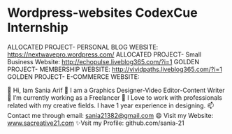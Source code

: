# Wordpress-websites CodexCue Internship
ALLOCATED PROJECT- PERSONAL BLOG WEBSITE: https://nextwavepro.wordpress.com/
ALLOCATED PROJECT- Small Business Website: http://echopulse.liveblog365.com/?i=1
GOLDEN PROJECT- MEMBERSHIP WEBSITE: http://vividpaths.liveblog365.com/?i=1
GOLDEN PROJECT- E-COMMERCE WEBSITE:

<!---
sania-21/sania-21 is a ✨ special ✨ repository because its `README.md` (this file) appears on your GitHub profile.
You can click the Preview link to take a look at your changes.
--->

👋 Hi, Iam Sania Arif
👀 I am a Graphics Designer-Video Editor-Content Writer
🌱 I’m currently working as a Freelancer
💞️ I Love to work with professionals related with my creative fields. I have 1 year experience in designing.
📫 Contact me through email: sania21382@gmail.com
😄 Visit my Website: www.sacreative21.com
✨Vsit my Profile: github.com/sania-21

